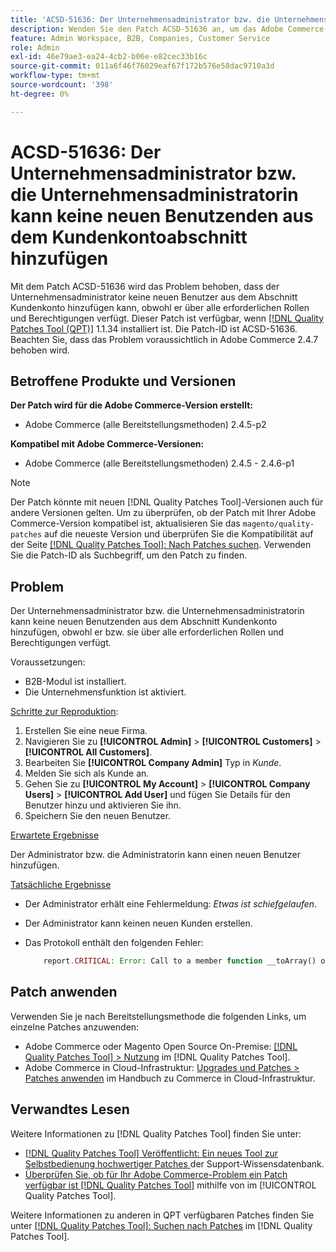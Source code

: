 ```yaml
---
title: 'ACSD-51636: Der Unternehmensadministrator bzw. die Unternehmensadministratorin kann keine neuen Benutzenden aus dem Kundenkontoabschnitt hinzufügen'
description: Wenden Sie den Patch ACSD-51636 an, um das Adobe Commerce-Problem zu beheben, bei dem der Unternehmensadministrator keine neuen Benutzer aus dem Abschnitt Kundenkonto hinzufügen kann, obwohl er über alle erforderlichen Rollen und Berechtigungen verfügt.
feature: Admin Workspace, B2B, Companies, Customer Service
role: Admin
exl-id: 46e79ae3-ea24-4cb2-b06e-e82cec33b16c
source-git-commit: 011a6f46f76029eaf67f172b576e58dac9710a3d
workflow-type: tm+mt
source-wordcount: '398'
ht-degree: 0%

---
```


# ACSD-51636: Der Unternehmensadministrator bzw. die Unternehmensadministratorin kann keine neuen Benutzenden aus dem Kundenkontoabschnitt hinzufügen

Mit dem Patch ACSD-51636 wird das Problem behoben, dass der Unternehmensadministrator keine neuen Benutzer aus dem Abschnitt Kundenkonto hinzufügen kann, obwohl er über alle erforderlichen Rollen und Berechtigungen verfügt. Dieser Patch ist verfügbar, wenn [[!DNL Quality Patches Tool (QPT)]](https://experienceleague.adobe.com/en/docs/commerce-operations/tools/quality-patches-tool/quality-patches-tool-to-self-serve-quality-patches) 1.1.34 installiert ist. Die Patch-ID ist ACSD-51636. Beachten Sie, dass das Problem voraussichtlich in Adobe Commerce 2.4.7 behoben wird.

## Betroffene Produkte und Versionen

**Der Patch wird für die Adobe Commerce-Version erstellt:**

* Adobe Commerce (alle Bereitstellungsmethoden) 2.4.5-p2

**Kompatibel mit Adobe Commerce-Versionen:**

* Adobe Commerce (alle Bereitstellungsmethoden) 2.4.5 - 2.4.6-p1

>[!NOTE]
>
>Der Patch könnte mit neuen [!DNL Quality Patches Tool]-Versionen auch für andere Versionen gelten. Um zu überprüfen, ob der Patch mit Ihrer Adobe Commerce-Version kompatibel ist, aktualisieren Sie das `magento/quality-patches` auf die neueste Version und überprüfen Sie die Kompatibilität auf der Seite [[!DNL Quality Patches Tool]: Nach Patches suchen](https://experienceleague.adobe.com/tools/commerce-quality-patches/index.html). Verwenden Sie die Patch-ID als Suchbegriff, um den Patch zu finden.

## Problem

Der Unternehmensadministrator bzw. die Unternehmensadministratorin kann keine neuen Benutzenden aus dem Abschnitt Kundenkonto hinzufügen, obwohl er bzw. sie über alle erforderlichen Rollen und Berechtigungen verfügt.

Voraussetzungen:

* B2B-Modul ist installiert.
* Die Unternehmensfunktion ist aktiviert.

<u>Schritte zur Reproduktion</u>:

1. Erstellen Sie eine neue Firma.
1. Navigieren Sie zu **[!UICONTROL Admin]** > **[!UICONTROL Customers]** > **[!UICONTROL All Customers]**.
1. Bearbeiten Sie **[!UICONTROL Company Admin]** Typ in *Kunde*.
1. Melden Sie sich als Kunde an.
1. Gehen Sie zu **[!UICONTROL My Account]** > **[!UICONTROL Company Users]** > **[!UICONTROL Add User]** und fügen Sie Details für den Benutzer hinzu und aktivieren Sie ihn.
1. Speichern Sie den neuen Benutzer.

<u>Erwartete Ergebnisse</u>

Der Administrator bzw. die Administratorin kann einen neuen Benutzer hinzufügen.

<u>Tatsächliche Ergebnisse</u>

* Der Administrator erhält eine Fehlermeldung: *Etwas ist schiefgelaufen*.
* Der Administrator kann keinen neuen Kunden erstellen.
* Das Protokoll enthält den folgenden Fehler:

  ```PHP
      report.CRITICAL: Error: Call to a member function __toArray() on null in app/code/Magento/LoginAsCustomerLogging/Observer/LogSaveCustomerObserver.php:123
  ```

## Patch anwenden

Verwenden Sie je nach Bereitstellungsmethode die folgenden Links, um einzelne Patches anzuwenden:

* Adobe Commerce oder Magento Open Source On-Premise: [[!DNL Quality Patches Tool] > Nutzung](/help/tools/quality-patches-tool/usage.md) im [!DNL Quality Patches Tool].
* Adobe Commerce in Cloud-Infrastruktur: [Upgrades und Patches > Patches anwenden](https://experienceleague.adobe.com/docs/commerce-cloud-service/user-guide/develop/upgrade/apply-patches.html) im Handbuch zu Commerce in Cloud-Infrastruktur.

## Verwandtes Lesen

Weitere Informationen zu [!DNL Quality Patches Tool] finden Sie unter:

* [[!DNL Quality Patches Tool] Veröffentlicht: Ein neues Tool zur Selbstbedienung hochwertiger Patches ](https://experienceleague.adobe.com/en/docs/commerce-operations/tools/quality-patches-tool/quality-patches-tool-to-self-serve-quality-patches) der Support-Wissensdatenbank.
* [Überprüfen Sie, ob für Ihr Adobe Commerce-Problem ein Patch verfügbar ist [!DNL Quality Patches Tool]](/help/tools/quality-patches-tool/patches-available-in-qpt/check-patch-for-magento-issue-with-magento-quality-patches.md) mithilfe von im [!UICONTROL Quality Patches Tool].


Weitere Informationen zu anderen in QPT verfügbaren Patches finden Sie unter [[!DNL Quality Patches Tool]: Suchen nach Patches](<https://experienceleague.adobe.com/tools/commerce-quality-patches/index.html>) im [!DNL Quality Patches Tool].
